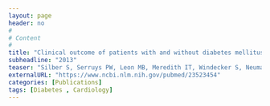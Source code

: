 ```yaml
---
layout: page
header: no
#
# Content
#
title: "Clinical outcome of patients with and without diabetes mellitus after percutaneous coronary intervention with the resolute zotarolimus-eluting stent: 2-year results from the prospectively pooled analysis of the international global RESOLUTE program."
subheadline: "2013"
teaser: "Silber S, Serruys PW, Leon MB, Meredith IT, Windecker S, Neumann FJ, Belardi J, Widimsky P, Massaro J, Novack V, Yeung AC, Saito S, Mauri L."
externalURL: "https://www.ncbi.nlm.nih.gov/pubmed/23523454"
categories: [Publications]
tags: [Diabetes , Cardiology]
---
```

